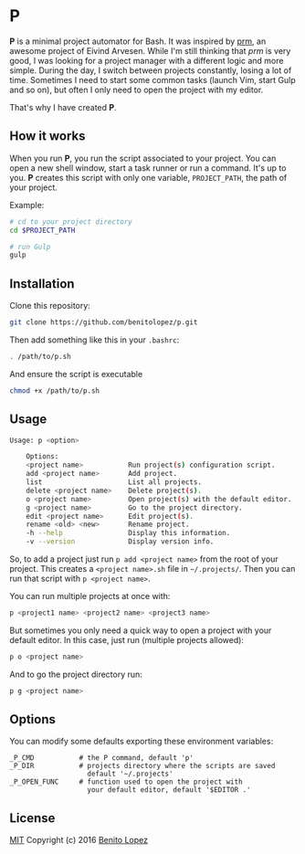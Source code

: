 # P

**P** is a minimal project automator for Bash. It was inspired by [prm](https://github.com/eivind88/prm), an awesome project of Eivind Arvesen. While I'm still thinking that *prm* is very good, I was looking for a project manager with a different logic and more simple. During the day, I switch between projects constantly, losing a lot of time. Sometimes I need to start some common tasks (launch Vim, start Gulp and so on), but often I only need to open the project with my editor.

That's why I have created **P**.

## How it works

When you run **P**, you run the script associated to your project. You can open a new shell window, start a task runner or run a command. It's up to you. **P** creates this script with only one variable, `PROJECT_PATH`, the path of your project.

Example:

```bash
# cd to your project directory
cd $PROJECT_PATH

# run Gulp
gulp
```

## Installation

Clone this repository:

```bash
git clone https://github.com/benitolopez/p.git
```

Then add something like this in your `.bashrc`:

```bash
. /path/to/p.sh
```

And ensure the script is executable

```bash
chmod +x /path/to/p.sh
```

## Usage

```bash
Usage: p <option>

    Options:
	<project name>           Run project(s) configuration script.
    add <project name>       Add project.
    list                     List all projects.
    delete <project name>    Delete project(s).
    o <project name>         Open project(s) with the default editor.
	g <project name>         Go to the project directory.
    edit <project name>      Edit project(s).
	rename <old> <new>       Rename project.
    -h --help                Display this information.
    -v --version             Display version info.
```

So, to add a project just run `p add <project name>` from the root of your project. This creates a `<project name>.sh` file in `~/.projects/`. Then you can run that script with `p <project name>`.

You can run multiple projects at once with:

```bash
p <project1 name> <project2 name> <project3 name>
```

But sometimes you only need a quick way to open a project with your default editor. In this case, just run (multiple projects allowed):

```bash
p o <project name>
```

And to go the project directory run:

```bash
p g <project name>
```

## Options

You can modify some defaults exporting these environment variables:

```
_P_CMD           # the P command, default 'p'
_P_DIR           # projects directory where the scripts are saved
                   default '~/.projects'
_P_OPEN_FUNC     # function used to open the project with 
                   your default editor, default '$EDITOR .'
```

## License

[MIT](http://opensource.org/licenses/MIT)
Copyright (c) 2016 [Benito Lopez](http://lopezb.com)
